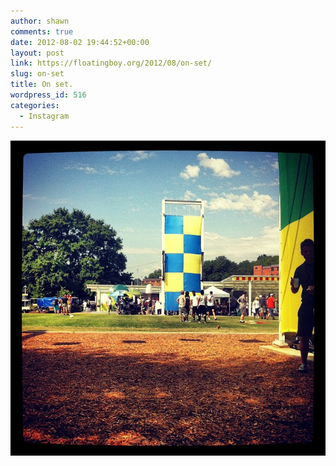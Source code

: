 ```yaml
---
author: shawn
comments: true
date: 2012-08-02 19:44:52+00:00
layout: post
link: https://floatingboy.org/2012/08/on-set/
slug: on-set
title: On set.
wordpress_id: 516
categories:
  - Instagram
---
```


![On set.](/assets/media/2012/08/137df0e2dcb311e1a63622000a1cbaf0_7.jpg)
